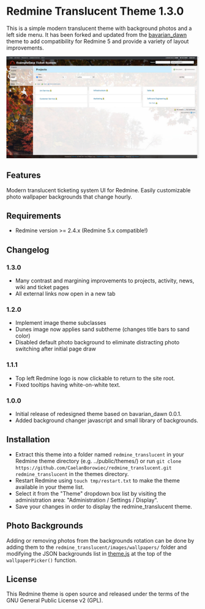 # Redmine Translucent Theme 1.3.0

This is a simple modern translucent theme with background photos and a left side menu. It has been forked and updated from the [bavarian_dawn](https://github.com/miyanaga/bavarian_dawn) theme to add compatibility for Redmine 5 and provide a variety of layout improvements.

![Screenshot](https://raw.githubusercontent.com/CaelanBorowiec/redmine_translucent/master/screenshot.jpg)

## Features

Modern translucent ticketing system UI for Redmine.
Easily customizable photo wallpaper backgrounds that change hourly.

## Requirements

* Redmine version >= 2.4.x
(Redmine 5.x compatible!)

## Changelog

### 1.3.0
* Many contrast and margining improvements to projects, activity, news, wiki and ticket pages
* All external links now open in a new tab

### 1.2.0
* Implement image theme subclasses
* Dunes image now applies sand subtheme (changes title bars to sand color)
* Disabled default photo background to eliminate distracting photo switching after initial page draw

### 1.1.1
* Top left Redmine logo is now clickable to return to the site root.
* Fixed tooltips having white-on-white text.

### 1.0.0
* Initial release of redesigned theme based on bavarian_dawn 0.0.1.
* Added background changer javascript and small library of backgrounds.


## Installation

* Extract this theme into a folder named `redmine_translucent` in your Redmine theme directory (e.g. ../public/themes/) or run `git clone https://github.com/CaelanBorowiec/redmine_translucent.git redmine_translucent` in the themes directory.
* Restart Redmine using `touch tmp/restart.txt` to make the theme available in your theme list.
* Select it from the "Theme" dropdown box list by visiting the administration area: "Administration / Settings / Display".
* Save your changes in order to display the redmine_translucent theme.

## Photo Backgrounds
Adding or removing photos from the backgrounds rotation can be done by adding them to the `redmine_translucent/images/wallpapers/` folder and modifying the JSON backgrounds list in [theme.js](https://github.com/CaelanBorowiec/redmine_translucent/blob/master/javascripts/theme.js) at the top of the `wallpaperPicker()` function.

## License

This Redmine theme is open source and released under the terms of the GNU General Public License v2 (GPL).
